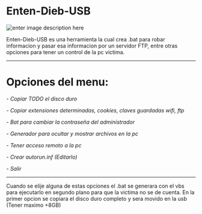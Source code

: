 # Enten-Dieb-USB
![enter image description here](http://subirimagen.me/uploads/20181216101822.gif)

Enten-Dieb-USB es una herramienta la cual crea .bat para robar informacion y pasar esa informacion por un servidor FTP, entre otras opciones para tener un control de la pc victima. 
 
 -----
 
# Opciones del menu:

 *- Copiar TODO el disco duro*
 
 *- Copiar extensiones determinadas, cookies, claves guardadas wifi, ftp*
 
 *- Bat para cambiar la contraseña del administrador*
 
 *- Generador para ocultar y mostrar archivos en la pc*
 
 *- Tener acceso remoto a la pc*
 
 *- Crear autorun.inf (Editarlo)*
 
 *- Salir*

 -----
 
Cuando se elije alguna de estas opciones el .bat se generara con el vbs para ejecutarlo en segundo plano para que la victima no se de cuenta. En la primer opcion se copiara el disco duro completo y sera movido en la usb (Tener maximo +8GB) 
